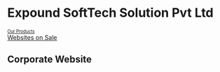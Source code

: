 <h1>Expound SoftTech Solution Pvt Ltd</h1>

<a href="https://expertcoderz.com/" style="font-size:10px">Our Products</a><br/>
<a href="https://bappadesigns.com/">Websites on Sale</a>

<h2>Corporate Website</h2>
